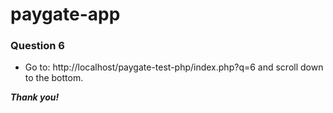 # paygate-app
### Question 6
- Go to: http://localhost/paygate-test-php/index.php?q=6
and scroll down to the bottom.

***Thank you!***
